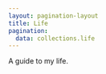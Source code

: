 ```yaml
---
layout: pagination-layout
title: Life
pagination:
  data: collections.life
---
```


A guide to my life.

